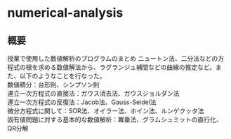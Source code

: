 # numerical-analysis
## 概要

授業で使用した数値解析のプログラムのまとめ
ニュートン法、二分法などの方程式の根を求める数値解法から、ラグランジュ補間などの曲線の推定など。また、以下のようなことを行なった。  
数値積分：台形則、シンプソン則  
連立一次方程式の直接法：ガウス消去法、ガウスジョルダン法  
連立一次方程式の反復法：Jacob法、Gauss-Seidel法  
微分方程式に関して：SOR法、オイラー法、ホイン法、ルンゲクッタ法  
固有値問題に対する基本的な数値解析：冪乗法、グラムシュミットの直行化、QR分解 
